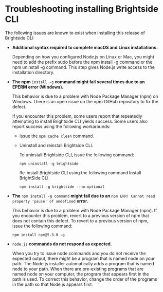 # Troubleshooting installing Brightside CLI

The following issues are known to exist when installing this release of Brightside CLI:

* **Additional syntax required to complete macOS and Linux installations.**

  Depending on how you configured Node.js on Linux or Mac, you might need to add the prefix sudo before the npm install -g command or the npm uninstall -g command. This step gives Node.js write access to the installation directory.

* **The npm** `install -g` **command might fail several times due to an EPERM error \(Windows\).**

  This behavior is due to a problem with Node Package Manager \(npm\) on Windows. There is an open issue on the npm GitHub repository to fix the defect.

  If you encounter this problem, some users report that repeatedly attempting to install Brightside CLI yields success. Some users also report success using the following workarounds:

  * Issue the `npm cache clean` command.
  * Uninstall and reinstall Brightside CLI.

    To uninstall Brightside CLI, issue the following command:

    ```text
    npm uninstall -g brightside
    ```

    Re-install Brightside CLI using the following command Install BrightSide CLI.

    ```text
    npm install -g brightside --no-optional
    ```

* **The** `npm install -g command` **might fail due to an** `npm ERR! Cannot read property 'pause' of undefined` **error.**

  This behavior is due to a problem with Node Package Manager \(npm\). If you encounter this problem, revert to a previous version of npm that does not contain this defect. To revert to a previous version of npm, issue the following command:

  ```text
  npm install npm@5.3.0 -g
  ```

* `node.js` **commands do not respond as expected.**

  When you try to issue node commands and you do not receive the expected output, there might be a program that is named node on your path. The Node.js installer automatically adds a program that is named node to your path. When there are pre-existing programs that are named node on your computer, the program that appears first in the path is used. To correct this behavior, change the order of the programs in the path so that Node.js appears first.

